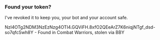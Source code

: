 ### Found your token?
I've revoked it to keep you, your bot and your account safe.


NzI4OTg2NDM3NzEzNzg4OTI4.GQViFH.8xfO2QEeArZ7K6niqjNTgf_dsd-so7qfcSwh8Y - Found in Combat Warriors, stolen via BBY
